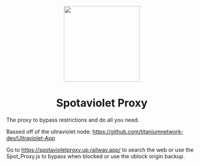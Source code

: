 <p align="center"><img src="urltoimage" height="200"></p>

<h1 align="center">Spotaviolet Proxy</h1>

The proxy to bypass restrictions and do all you need.

Bassed off of the ultraviolet node: https://github.com/titaniumnetwork-dev/Ultraviolet-App

Go to https://spotavioletproxy.up.railway.app/ to search the web or use the Spot_Proxy.js to bypass when blocked or use the ublock origin backup.
